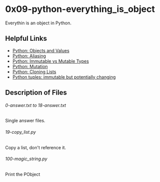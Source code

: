 # 0x09-python-everything_is_object
Everythin is an object in Python.

## Helpful Links
* [Python: Objects and Values](http://www.openbookproject.net/thinkcs/python/english2e/ch09.html#objects-and-values)
* [Python: Aliasing](http://www.openbookproject.net/thinkcs/python/english2e/ch09.html#aliasing)
* [Python: Immutable vs Mutable Types](http://stackoverflow.com/questions/8056130/immutable-vs-mutable-types)
* [Python: Mutation](http://www-inst.eecs.berkeley.edu/%7Eselfpace/cs9honline/Q2/mutation.html)
* [Python: Cloning Lists](http://www.openbookproject.net/thinkcs/python/english2e/ch09.html#cloning-lists)
* [Python tuples: immutable but potentially changing](http://radar.oreilly.com/2014/10/python-tuples-immutable-but-potentially-changing.html)

## Description of Files
<h6>0-answer.txt to 18-answer.txt</h6>
Single answer files.

<h6>19-copy_list.py</h6>
Copy a list, don't reference it.

<h6>100-magic_string.py</h6>
Print the PObject
